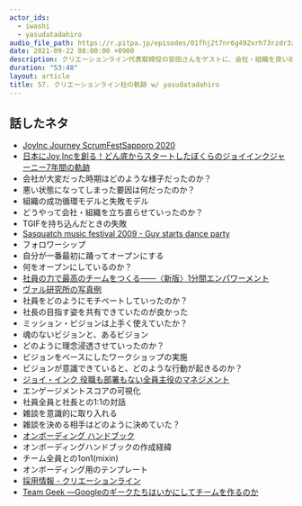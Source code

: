 ```yaml
---
actor_ids:
  - iwashi
  - yasudatadahiro
audio_file_path: https://r.pitpa.jp/episodes/01fhj2t7nr6g492xrh73rzdr3z.mp3
date: 2021-09-22 08:00:00 +0900
description: クリエーションライン代表取締役の安田さんをゲストに、会社・組織を良い状態にするための試行錯誤、成功循環モデル、情報のオープン化、理念浸透、雑談などについて語っていただいたエピソードです。
duration: "53:48"
layout: article
title: 57. クリエーションライン社の軌跡 w/ yasudatadahiro
---
```


## 話したネタ

- [JoyInc Journey ScrumFestSapporo 2020](https://speakerdeck.com/yasudatadahiro/joyinc-journey-scrumfestsapporo-2020)
- [日本にJoy,Incを創る！どん底からスタートしたぼくらのジョイインクジャーニー7年間の軌跡](https://www.slideshare.net/TadahiroYasuda/joyinc7-231269492)
- 会社が大変だった時期はどのような様子だったのか？
- 悪い状態になってしまった要因は何だったのか？
- 組織の成功循環モデルと失敗モデル
- どうやって会社・組織を立ち直らせていったのか？
- TGIFを持ち込んだときの失敗
- [Sasquatch music festival 2009 - Guy starts dance party](https://www.youtube.com/watch?v=GA8z7f7a2Pk)
- フォロワーシップ
- 自分が一番最初に踊ってオープンにする
- 何をオープンにしているのか？
- [社員の力で最高のチームをつくる――〈新版〉1分間エンパワーメント](https://amzn.to/2XAohUO)
- [ヴァル研究所の写真例](https://engineer.recruit-lifestyle.co.jp/techblog/2018-11-02-report-val-lab/)
- 社員をどのようにモチベートしていったのか？
- 社長の目指す姿を共有できていたのが良かった
- ミッション・ビジョンは上手く使えていたか？
- 魂のないビジョンと、あるビジョン
- どのように理念浸透させていったのか？
- ビジョンをベースにしたワークショップの実施
- ビジョンが意識できていると、どのような行動が起きるのか？
- [ジョイ・インク 役職も部署もない全員主役のマネジメント](https://amzn.to/3CBhKIz)
- エンゲージメントスコアの可視化
- 社員全員と社長との1:1の対話
- 雑談を意識的に取り入れる
- 雑談を決める相手はどのように決めていた？
- [オンボーディング ハンドブック](https://nttcom.github.io/onboarding-handbook/)
- オンボーディングハンドブックの作成経緯
- チーム全員との1on1(mixin)
- オンボーディング用のテンプレート
- [採用情報 - クリエーションライン](https://www.creationline.com/recruit)
- [Team Geek ―Googleのギークたちはいかにしてチームを作るのか](https://amzn.to/3CyTBCB)
